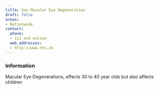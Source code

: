 ```yaml
---
title: See Macular Eye Degeneration
draft: false
areas:
- Nationwide
contact:
  phone:
  - 111 and online
  web_addresses:
  - http://www.nhs.uk
---
```


### Information
Macular Eye Degenerations, effects 30 to 40 year olds
but also affects children

